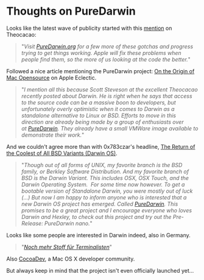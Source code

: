 # Thoughts on PureDarwin

Looks like the latest wave of publicity started with this [mention](http://theocacao.com/document.page/594) on Theocacao:

> "*Visit *[*PureDarwin.org*](../index.html)* for a few more of these gotchas and progress trying to get things working. Apple will fix these problems when people find them, so the more of us looking at the code the better.*"

Followed a nice article mentioning the PureDarwin project: [On the Origin of Mac Opensource](http://www.appleeclectic.com/?p=247) on Apple Eclectic.

> "*I mention all this because Scott Steveson at the excellent Theocacao recently posted about Darwin. He is right when he says that access to the source code can be a massive boon to developers, but unfortunately overly optimistic when it comes to Darwin as a standalone alternative to Linux or BSD. Efforts to move in this direction are already being made by a group of enthusiasts over at *[*PureDarwin*](../index.html)*. They already have a small VMWare image available to demonstrate their work.*"

And we couldn't agree more than with 0x783czar's headline, [The Return of the Coolest of All BSD Variants (Darwin OS)](http://0x783czar.wordpress.com/2008/10/04/the-return-of-darwi/).

> "*Though out of all forms of UNIX, my favorite branch is the BSD family, or Berkley Software Distribution. And my favorite branch of BSD is the Darwin Variant. This includes OSX, OSX Touch, and the Darwin Operating System.  For some time now however. To get a bootable version of Standalone Darwin, you were mostly out of luck (...) But now I am happy to inform anyone who is interested that a new Darwin OS project has emerged. Called *[*PureDarwin*](../index.html)*. This promises to be a great project and I encourage everyone who loves Darwin and Hexley, to check out this project and try out the Pre-Release: PureDarwin nano.*"

Looks like some people are interested in Darwin indeed, also in Germany.

> "[*Noch mehr Stoff für Terminalisten*](http://www.schreibtischnotizen.de/2008/09/27/puredarwingorg-noch-mehr-stoff-fr-terminalisten/)"

Also [CocoaDev](http://www.cocoadev.com/index.pl?DarwinOS), a Mac OS X developer community. 

But always keep in mind that the project isn't even officially launched yet...
